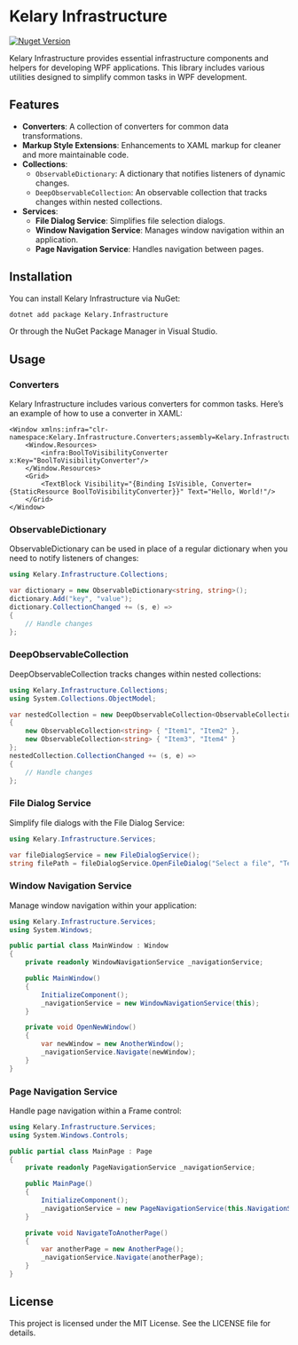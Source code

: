 # Kelary Infrastructure
[![Nuget Version](https://img.shields.io/nuget/v/Kelary.Infrastructure.svg)](https://www.nuget.org/packages/Kelary.Infrastructure)

Kelary Infrastructure provides essential infrastructure components and helpers for developing WPF applications. This library includes various utilities designed to simplify common tasks in WPF development.

## Features

- **Converters**: A collection of converters for common data transformations.
- **Markup Style Extensions**: Enhancements to XAML markup for cleaner and more maintainable code.
- **Collections**:
  - `ObservableDictionary`: A dictionary that notifies listeners of dynamic changes.
  - `DeepObservableCollection`: An observable collection that tracks changes within nested collections.
- **Services**:
  - **File Dialog Service**: Simplifies file selection dialogs.
  - **Window Navigation Service**: Manages window navigation within an application.
  - **Page Navigation Service**: Handles navigation between pages.

## Installation

You can install Kelary Infrastructure via NuGet:

```sh
dotnet add package Kelary.Infrastructure
```

Or through the NuGet Package Manager in Visual Studio.

## Usage

### Converters

Kelary Infrastructure includes various converters for common tasks. Here’s an example of how to use a converter in XAML:

```xaml
<Window xmlns:infra="clr-namespace:Kelary.Infrastructure.Converters;assembly=Kelary.Infrastructure">
    <Window.Resources>
        <infra:BoolToVisibilityConverter x:Key="BoolToVisibilityConverter"/>
    </Window.Resources>
    <Grid>
        <TextBlock Visibility="{Binding IsVisible, Converter={StaticResource BoolToVisibilityConverter}}" Text="Hello, World!"/>
    </Grid>
</Window>
```

### ObservableDictionary

ObservableDictionary can be used in place of a regular dictionary when you need to notify listeners of changes:
```csharp
using Kelary.Infrastructure.Collections;

var dictionary = new ObservableDictionary<string, string>();
dictionary.Add("key", "value");
dictionary.CollectionChanged += (s, e) => 
{
    // Handle changes
};
```

### DeepObservableCollection

DeepObservableCollection tracks changes within nested collections:
```csharp
using Kelary.Infrastructure.Collections;
using System.Collections.ObjectModel;

var nestedCollection = new DeepObservableCollection<ObservableCollection<string>>
{
    new ObservableCollection<string> { "Item1", "Item2" },
    new ObservableCollection<string> { "Item3", "Item4" }
};
nestedCollection.CollectionChanged += (s, e) =>
{
    // Handle changes
};
```

### File Dialog Service

Simplify file dialogs with the File Dialog Service:

```csharp
using Kelary.Infrastructure.Services;

var fileDialogService = new FileDialogService();
string filePath = fileDialogService.OpenFileDialog("Select a file", "Text Files|*.txt");
```

### Window Navigation Service

Manage window navigation within your application:
```csharp
using Kelary.Infrastructure.Services;
using System.Windows;

public partial class MainWindow : Window
{
    private readonly WindowNavigationService _navigationService;

    public MainWindow()
    {
        InitializeComponent();
        _navigationService = new WindowNavigationService(this);
    }

    private void OpenNewWindow()
    {
        var newWindow = new AnotherWindow();
        _navigationService.Navigate(newWindow);
    }
}
```

### Page Navigation Service

Handle page navigation within a Frame control:
```csharp
using Kelary.Infrastructure.Services;
using System.Windows.Controls;

public partial class MainPage : Page
{
    private readonly PageNavigationService _navigationService;

    public MainPage()
    {
        InitializeComponent();
        _navigationService = new PageNavigationService(this.NavigationService);
    }

    private void NavigateToAnotherPage()
    {
        var anotherPage = new AnotherPage();
        _navigationService.Navigate(anotherPage);
    }
}
```

## License

This project is licensed under the MIT License. See the LICENSE file for details.
